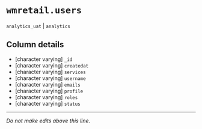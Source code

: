 # `wmretail.users`
`analytics_uat` | `analytics`

## Column details
* [character varying] `_id`
* [character varying] `createdat`
* [character varying] `services`
* [character varying] `username`
* [character varying] `emails`
* [character varying] `profile`
* [character varying] `roles`
* [character varying] `status`

-------------------------------------------------------------------------------
*Do not make edits above this line.*
